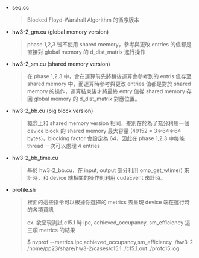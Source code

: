 - seq.cc
    > Blocked Floyd-Warshall Algorithm 的循序版本
- hw3-2_gm.cu (global memory version)
    > phase 1,2,3 皆不使用 shared memory，參考與更改 entries 的值都是直接對 global memory 的 d_dist_matrix 進行操作
- hw3-2_sm.cu (shared memory version)
    > 在 phase 1,2,3 中，會在運算前先將稍後運算會參考到的 entris 值存至 shared memory 中，而運算時參考與更改 entries 值都是對於 shared memory 的操作，運算結束後才將最終 entry 值從 shared memory 存回 global memory 的 d_dist_matrix 對應位置。
- hw3-2_bb.cu (big block version)
    > 概念上和 shared memory version 相同，差別在於為了充分利用一個 device block 的 shared memory 最大容量 (49152 = 3＊64＊64 bytes)，blocking factor 會設定為 64，因此在 phase 1,2,3 中每條 thread 一次可以處理 4 entries
- hw3-2_bb_time.cu
    > 基於 hw3-2_bb.cu，在 input, output 部分利用 omp_get_wtime() 來計時，和 device 端相關的操作則利用 cudaEvent 來計時。
- profile.sh
    > 裡面的這些指令可以根據你選擇的 metrics 去呈現 device 端在運行時的各項資訊
    > 
    > ex. 欲呈現測試 c15.1 時 ipc, achieved_occupancy, sm_efficiency 這三項 metrics 的結果
    > 
    > $ nvprof --metrics ipc,achieved_occupancy,sm_efficiency ./hw3-2 /home/pp23/share/hw3-2/cases/c15.1 ./c15.1.out ./profc15.log